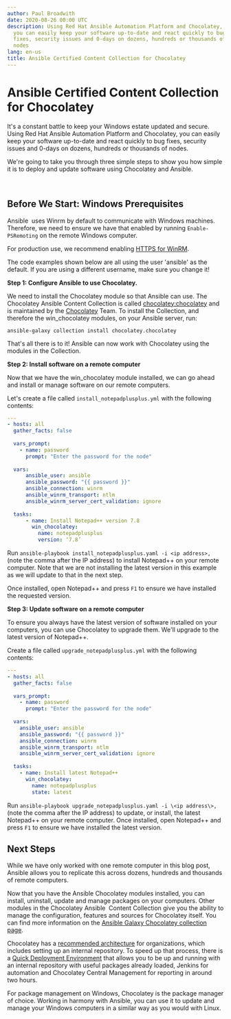 ```yaml
---
author: Paul Broadwith
date: 2020-08-26 00:00 UTC
description: Using Red Hat Ansible Automation Platform and Chocolatey,
  you can easily keep your software up-to-date and react quickly to bug
  fixes, security issues and 0-days on dozens, hundreds or thousands of
  nodes
lang: en-us
title: Ansible Certified Content Collection for Chocolatey
---
```


# Ansible Certified Content Collection for Chocolatey

It's a constant battle to keep your Windows estate updated and secure.
Using Red Hat Ansible Automation Platform and Chocolatey, you can easily
keep your software up-to-date and react quickly to bug fixes, security
issues and 0-days on dozens, hundreds or thousands of nodes.

We're going to take you through three simple steps to show you how
simple it is to deploy and update software using Chocolatey and Ansible.

 
## Before We Start: Windows Prerequisites

Ansible  uses Winrm by default to communicate with Windows machines.
Therefore, we need to ensure we have that enabled by running
`Enable-PSRemoting` on the remote Windows computer.

For production use, we recommend enabling
[HTTPS for WinRM](https://support.microsoft.com/en-gb/help/2019527/how-to-configure-winrm-for-https). 

The code examples shown below are all using the user 'ansible' as the
default. If you are using a different username, make sure you change it!

**Step 1: Configure Ansible to use Chocolatey.**

We need to install the Chocolatey module so that Ansible can use. The 
Chocolatey Ansible Content Collection is called
[chocolatey:chocolatey](https://galaxy.ansible.com/chocolatey/chocolatey)
and is maintained by the
[Chocolatey](https://github.com/chocolatey/chocolatey-ansible)
Team. To install the Collection, and therefore the win_chocolatey
modules, on your Ansible server, run:

```
ansible-galaxy collection install chocolatey.chocolatey
```

That's all there is to it! Ansible can now work with Chocolatey using
the modules in the Collection.

**Step 2: Install software on a remote computer**

Now that we have the win_chocolatey module installed, we can go ahead
and install or manage software on our remote computers.

Let's create a file called `install_notepadplusplus.yml` with the
following contents:

```yml
---
- hosts: all
  gather_facts: false
  
  vars_prompt:
    - name: password
      prompt: "Enter the password for the node"
  
  vars:
      ansible_user: ansible
      ansible_password: "{{ password }}"
      ansible_connection: winrm
      ansible_winrm_transport: ntlm
      ansible_winrm_server_cert_validation: ignore
  
  tasks:
      - name: Install Notepad++ version 7.8
        win_chocolatey:
          name: notepadplusplus
          version: ‘7.8’
```

Run `ansible-playbook install_notepadplusplus.yaml -i <ip address>,`
(note the comma after the IP address) to install Notepad++ on your
remote computer. Note that we are not installing the latest version in
this example as we will update to that in the next step.

Once installed, open Notepad++ and press `F1` to ensure we have
installed the requested version. 

**Step 3: Update software on a remote computer**

To ensure you always have the latest version of software installed on
your computers, you can use Chocolatey to upgrade them. We'll upgrade to
the latest version of Notepad++.

Create a file called `upgrade_notepadplusplus.yml` with the following
contents:

```yml
---
- hosts: all
  gather_facts: false
  
  vars_prompt:
    - name: password
      prompt: "Enter the password for the node"
  
  vars:
    ansible_user: ansible
    ansible_password: "{{ password }}"
    ansible_connection: winrm
    ansible_winrm_transport: ntlm
    ansible_winrm_server_cert_validation: ignore
  
  tasks:
    - name: Install latest Notepad++
      win_chocolatey:
        name: notepadplusplus
        state: latest
```

Run `ansible-playbook upgrade_notepadplusplus.yaml -i \<ip address\>,`
(note the comma after the IP address) to update, or install, the latest
Notepad++ on your remote computer. Once installed, open Notepad++ and
press `F1` to ensure we have installed the latest version. 

## Next Steps

While we have only worked with one remote computer in this blog post,
Ansible allows you to replicate this across dozens, hundreds and
thousands of remote computers.

Now that you have the Ansible Chocolatey modules installed, you can
install, uninstall, update and manage packages on your computers. Other
modules in the Chocolatey Ansible  Content Collection give you the
ability to manage the configuration, features and sources for Chocolatey
itself. You can find more information on the
[Ansible Galaxy Chocolatey collection page](https://galaxy.ansible.com/chocolatey/chocolatey).

Chocolatey has a [recommended architecture](https://chocolatey.org/docs/how-to-setup-internal-package-repository)
for organizations, which includes setting up an internal repository. To
speed up that process, there is a [Quick Deployment Environment](https://chocolatey.org/docs/quick-deployment-environment) that
allows you to be up and running with an internal repository with useful
packages already loaded, Jenkins for automation and Chocolatey Central
Management for reporting in around two hours.

For package management on Windows, Chocolatey is the package manager of
choice. Working in harmony with Ansible, you can use it to update and
manage your Windows computers in a similar way as you would with Linux.
